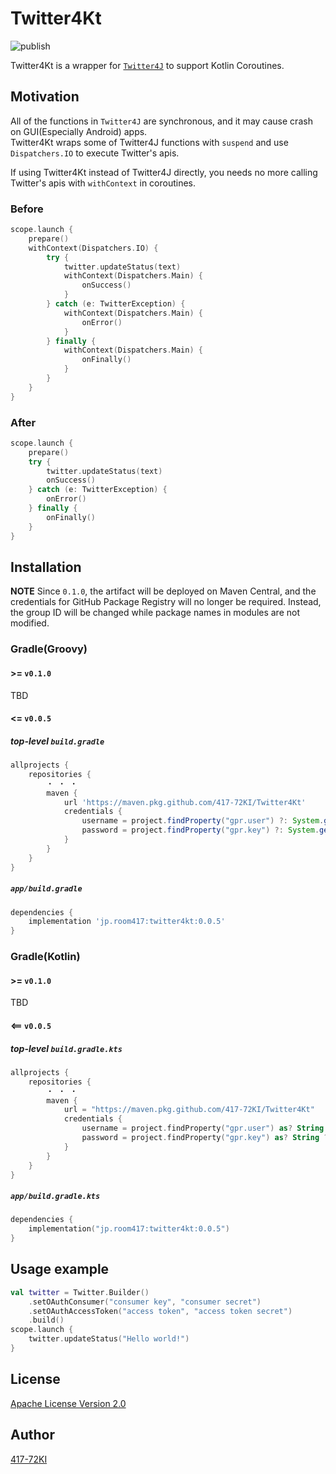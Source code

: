 # Twitter4Kt
![publish](https://github.com/417-72KI/Twitter4Kt/actions/workflows/publish.yml/badge.svg)
<!--[![Maven Central](https://maven-badges.herokuapp.com/maven-central/io.github.417-72ki/twitter4kt/badge.svg?style=plastic)](https://maven-badges.herokuapp.com/maven-central/io.github.417-72ki/twitter4kt)-->

Twitter4Kt is a wrapper for [`Twitter4J`](https://github.com/Twitter4J/Twitter4J) to support Kotlin Coroutines.

## Motivation

All of the functions in `Twitter4J` are synchronous, and it may cause crash on GUI(Especially Android) apps.  
Twitter4Kt wraps some of Twitter4J functions with `suspend` and use `Dispatchers.IO` to execute Twitter's apis.

If using Twitter4Kt instead of Twitter4J directly, you needs no more calling Twitter's apis with `withContext` in coroutines.

### Before

```kotlin
scope.launch {
    prepare()
    withContext(Dispatchers.IO) {
        try {
            twitter.updateStatus(text)
            withContext(Dispatchers.Main) {
                onSuccess()
            }
        } catch (e: TwitterException) {
            withContext(Dispatchers.Main) {
                onError()
            }
        } finally {
            withContext(Dispatchers.Main) {
                onFinally()
            }
        }
    }
}
```

### After

```kotlin
scope.launch {
    prepare()
    try {
        twitter.updateStatus(text)
        onSuccess()
    } catch (e: TwitterException) {
        onError()
    } finally {
        onFinally()
    }
}
```

## Installation

**NOTE**
Since `0.1.0`, the artifact will be deployed on Maven Central, and the credentials for GitHub Package Registry will no longer be required.
Instead, the group ID will be changed while package names in modules are not modified.

### Gradle(Groovy)
#### >= `v0.1.0`
TBD

#### <= `v0.0.5`
##### top-level `build.gradle`

```groovy
allprojects {
    repositories {
        ・ ・ ・
        maven {
            url 'https://maven.pkg.github.com/417-72KI/Twitter4Kt'
            credentials {
                username = project.findProperty("gpr.user") ?: System.getenv("GITHUB_USER")
                password = project.findProperty("gpr.key") ?: System.getenv("GITHUB_TOKEN")
            }
        }
    }
}
```

##### `app/build.gradle`

```groovy
dependencies {
    implementation 'jp.room417:twitter4kt:0.0.5'
}
```

### Gradle(Kotlin)
#### >= `v0.1.0`
TBD
#### <== `v0.0.5`
##### top-level `build.gradle.kts`

```kotlin
allprojects {
    repositories {
        ・ ・ ・
        maven {
            url = "https://maven.pkg.github.com/417-72KI/Twitter4Kt"
            credentials {
                username = project.findProperty("gpr.user") as? String ?: System.getenv("GITHUB_USER")
                password = project.findProperty("gpr.key") as? String ?: System.getenv("GITHUB_TOKEN")
            }
        }
    }
}
```

##### `app/build.gradle.kts`

```kotlin
dependencies {
    implementation("jp.room417:twitter4kt:0.0.5")
}
```

## Usage example

```kotlin
val twitter = Twitter.Builder()
    .setOAuthConsumer("consumer key", "consumer secret")
    .setOAuthAccessToken("access token", "access token secret")
    .build()
scope.launch {
    twitter.updateStatus("Hello world!")
}
```

## License

[Apache License Version 2.0](https://github.com/417-72KI/Twitter4Kt/blob/master/LICENSE)

## Author

[417-72KI](https://github.com/417-72KI)
